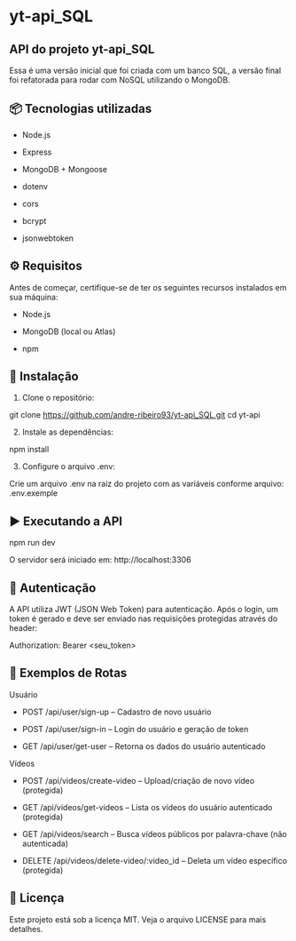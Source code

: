 # yt-api_SQL

## API do projeto yt-api_SQL

Essa é uma versão inicial que foi criada com um banco SQL, a versão final foi refatorada para rodar com NoSQL utilizando o MongoDB.


## 📦 Tecnologias utilizadas

  - Node.js

  - Express

  - MongoDB + Mongoose

  - dotenv

  - cors

  - bcrypt

  - jsonwebtoken


## ⚙️ Requisitos

Antes de começar, certifique-se de ter os seguintes recursos instalados em sua máquina:

  - Node.js

  - MongoDB (local ou Atlas)

  - npm


## 🚀 Instalação

1. Clone o repositório:

  git clone https://github.com/andre-ribeiro93/yt-api_SQL.git
  cd yt-api

2. Instale as dependências:

  npm install

3. Configure o arquivo .env:

Crie um arquivo .env na raiz do projeto com as variáveis conforme arquivo:
.env.exemple


## ▶️ Executando a API

  npm run dev

O servidor será iniciado em: http://localhost:3306


## 🔐 Autenticação

A API utiliza JWT (JSON Web Token) para autenticação. Após o login, um token é gerado e deve ser enviado nas requisições protegidas através do header:

Authorization: Bearer <seu_token>


## 📡 Exemplos de Rotas
Usuário

  - POST /api/user/sign-up – Cadastro de novo usuário

  - POST /api/user/sign-in – Login do usuário e geração de token

  - GET /api/user/get-user – Retorna os dados do usuário autenticado

Vídeos

  - POST /api/videos/create-video – Upload/criação de novo vídeo (protegida)

  - GET /api/videos/get-videos – Lista os vídeos do usuário autenticado (protegida)

  - GET /api/videos/search – Busca vídeos públicos por palavra-chave (não autenticada)

  - DELETE /api/videos/delete-video/:video_id – Deleta um vídeo específico (protegida)


## 📄 Licença

Este projeto está sob a licença MIT. Veja o arquivo LICENSE para mais detalhes.
